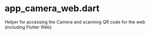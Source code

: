 # app_camera_web.dart
Helper for accessing the Camera and scanning QR code for the web (including Flutter Web)
